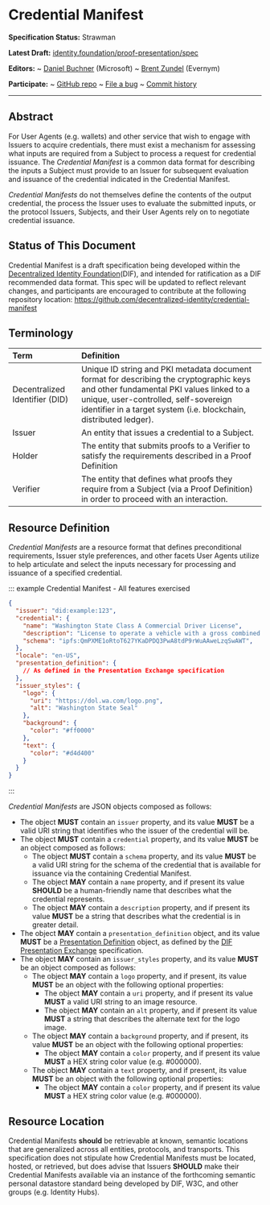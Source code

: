 Credential Manifest
==================

**Specification Status:** Strawman

**Latest Draft:**
  [identity.foundation/proof-presentation/spec](https://identity.foundation/credential-manifest)

**Editors:**
~ [Daniel Buchner](https://www.linkedin.com/in/dbuchner/) (Microsoft)
~ [Brent Zundel](https://www.linkedin.com/in/bzundel/) (Evernym)
<!-- -->
**Participate:**
~ [GitHub repo](https://github.com/decentralized-identity/credential-manifest)
~ [File a bug](https://github.com/decentralized-identity/credential-manifest/issues)
~ [Commit history](https://github.com/decentralized-identity/credential-manifestn/commits/master)

------------------------------------

## Abstract

For User Agents (e.g. wallets) and other service that wish to engage with Issuers to acquire credentials, there must exist a mechanism for assessing what inputs are required from a Subject to process a request for credential issuance. The _Credential Manifest_ is a common data format for describing the inputs a Subject must provide to an Issuer for subsequent evaluation and issuance of the credential indicated in the Credential Manifest.

_Credential Manifests_ do not themselves define the contents of the output credential, the process the Issuer uses to evaluate the submitted inputs, or the protocol Issuers, Subjects, and their User Agents rely on to negotiate credential issuance.
     
## Status of This Document

Credential Manifest is a draft specification being developed within the [Decentralized Identity Foundation](https://identity.foundation)(DIF), and intended for ratification as a DIF recommended data format. This spec will be updated to reflect relevant changes, and participants are encouraged to contribute at the following repository location: https://github.com/decentralized-identity/credential-manifest
     

## Terminology

Term | Definition
:--- | :---------
Decentralized Identifier (DID) | Unique ID string and PKI metadata document format for describing the cryptographic keys and other fundamental PKI values linked to a unique, user-controlled, self-sovereign identifier in a target system (i.e. blockchain, distributed ledger).
Issuer | An entity that issues a credential to a Subject.
Holder | The entity that submits proofs to a Verifier to satisfy the requirements described in a Proof Definition
Verifier | The entity that defines what proofs they require from a Subject (via a Proof Definition) in order to proceed with an interaction.

## Resource Definition

_Credential Manifests_ are a resource format that defines preconditional requirements, Issuer style preferences, and other facets User Agents utilize to help articulate and select the inputs necessary for processing and issuance of a specified credential.

::: example Credential Manifest - All features exercised
```json
{
  "issuer": "did:example:123",
  "credential": {
    "name": "Washington State Class A Commercial Driver License",
    "description": "License to operate a vehicle with a gross combined weight rating (GCWR) of 26,001 or more pounds, as long as the GVWR of the vehicle(s) being towed is over 10,000 pounds.",
    "schema": "ipfs:QmPXME1oRtoT627YKaDPDQ3PwA8tdP9rWuAAweLzqSwAWT",
  },
  "locale": "en-US",
  "presentation_definition": {
    // As defined in the Presentation Exchange specification
  },
  "issuer_styles": {
    "logo": {
      "uri": "https://dol.wa.com/logo.png",
      "alt": "Washington State Seal"
    },
    "background": {
      "color": "#ff0000"
    },
    "text": {
      "color": "#d4d400"
    }
  }
}
```
:::

_Credential Manifests_ are JSON objects composed as follows:

  - The object ****MUST**** contain an `issuer` property, and its value ****MUST**** be a valid URI string that identifies who the issuer of the credential will be.
  - The object ****MUST**** contain a `credential` property, and its value ****MUST**** be an object composed as follows:
      - The object ****MUST**** contain a `schema` property, and its value ****MUST**** be a valid URI string for the schema of the credential that is available for issuance via the containing Credential Manifest.
      - The object ****MAY**** contain a `name` property, and if present its value ****SHOULD**** be a human-friendly name that describes what the credential represents.
      - The object ****MAY**** contain a `description` property, and if present its value ****MUST**** be a string that describes what the credential is in greater detail.
  - The object ****MAY**** contain a `presentation_definition` object, and its value ****MUST**** be a [Presentation Definition](https://identity.foundation/presentation-exchange/#presentation-definition) object, as defined by the [DIF Presentation Exchange](https://identity.foundation/presentation-exchange) specification.
  - The object ****MAY**** contain an `issuer_styles` property, and its value ****MUST**** be an object composed as follows: 
      - The object ****MAY**** contain a `logo` property, and if present, its value ****MUST**** be an object with the following optional properties:
          - The object ****MAY**** contain a `uri` property, and if present its value ****MUST**** a valid URI string to an image resource.
          - The object ****MAY**** contain an `alt` property, and if present its value ****MUST**** a string that describes the alternate text for the logo image.
      - The object ****MAY**** contain a `background` property, and if present, its value ****MUST**** be an object with the following optional properties:
          - The object ****MAY**** contain a `color` property, and if present its value ****MUST**** a HEX string color value (e.g. #000000).
      - The object ****MAY**** contain a `text` property, and if present, its value ****MUST**** be an object with the following optional properties:
          - The object ****MAY**** contain a `color` property, and if present its value ****MUST**** a HEX string color value (e.g. #000000).

## Resource Location

Credential Manifests ****should**** be retrievable at known, semantic locations that are generalized across all entities, protocols, and transports. This specification does not stipulate how Credential Manifests must be located, hosted, or retrieved, but does advise that Issuers ****SHOULD**** make their Credential Manifests available via an instance of the forthcoming semantic personal datastore standard being developed by DIF, W3C, and other groups (e.g. Identity Hubs).